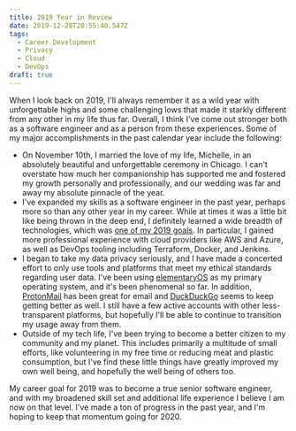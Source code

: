 ```yaml
---
title: 2019 Year in Review
date: 2019-12-28T20:55:40.547Z
tags:
  - Career Development
  - Privacy
  - Cloud
  - DevOps
draft: true
---
```

When I look back on 2019, I'll always remember it as a wild year with unforgettable highs and some challenging lows that made it starkly different from any other in my life thus far.  Overall, I think I've come out stronger both as a software engineer and as a person from these experiences.  Some of my major accomplishments in the past calendar year include the following:

* On November 10th, I married the love of my life, Michelle, in an absolutely beautiful and unforgettable ceremony in Chicago.  I can't overstate how much her companionship has supported me and fostered my growth personally and professionally, and our wedding was far and away my absolute pinnacle of the year.
* I've expanded my skills as a software engineer in the past year, perhaps more so than any other year in my career.  While at times it was a little bit like being thrown in the deep end, I definitely learned a wide breadth of technologies, which was [one of my 2019 goals](https://mattdalzell.com/blog/2019-new-year-goals/).  In particular, I gained more professional experience with cloud providers like AWS and Azure, as well as DevOps tooling including Terraform, Docker, and Jenkins.  
* I began to take my data privacy seriously, and I have made a concerted effort to only use tools and platforms that meet my ethical standards regarding user data.  I've been using [elementaryOS](https://elementary.io/) as my primary operating system, and it's been phenomenal so far.  In addition,[ ProtonMail](https://protonmail.com/) has been great for email and [DuckDuckGo](https://duckduckgo.com/) seems to keep getting better as well.  I still have a few active accounts with other less-transparent platforms, but hopefully I'll be able to continue to transition my usage away from them.
* Outside of my tech life, I've been trying to become a better citizen to my community and my planet.  This includes primarily a multitude of small efforts, like volunteering in my free time or reducing meat and plastic consumption, but I've find these little things have greatly improved my own well being, and hopefully the well being of others too.

My career goal for 2019 was to become a true senior software engineer, and with my broadened skill set and additional life experience I believe I am now on that level.  I've made a ton of progress in the past year, and I'm hoping to keep that momentum going for 2020.
